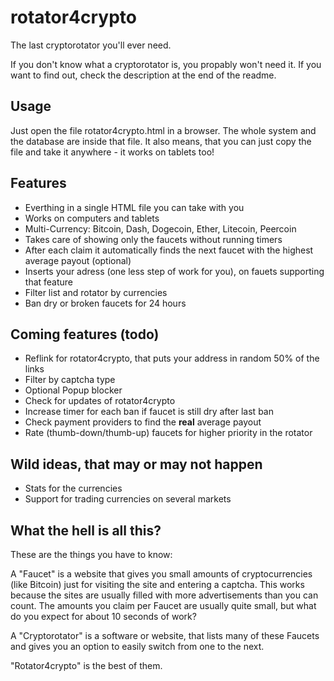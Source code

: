 # rotator4crypto
The last cryptorotator you'll ever need.

If you don't know what a cryptorotator is, you propably won't need it.
If you want to find out, check the description at the end of the readme.

## Usage
Just open the file rotator4crypto.html in a browser.
The whole system and the database are inside that file.
It also means, that you can just copy the file and take it anywhere - it works on tablets too!

## Features
- Everthing in a single HTML file you can take with you
- Works on computers and tablets
- Multi-Currency: Bitcoin, Dash, Dogecoin, Ether, Litecoin, Peercoin
- Takes care of showing only the faucets without running timers
- After each claim it automatically finds the next faucet with the highest average payout (optional)
- Inserts your adress (one less step of work for you), on fauets supporting that feature
- Filter list and rotator by currencies
- Ban dry or broken faucets for 24 hours

## Coming features (todo)
- Reflink for rotator4crypto, that puts your address in random 50% of the links
- Filter by captcha type
- Optional Popup blocker
- Check for updates of rotator4crypto
- Increase timer for each ban if faucet is still dry after last ban
- Check payment providers to find the **real** average payout
- Rate (thumb-down/thumb-up) faucets for higher priority in the rotator

## Wild ideas, that may or may not happen
- Stats for the currencies
- Support for trading currencies on several markets

## What the hell is all this?
These are the things you have to know:

A "Faucet" is a website that gives you small amounts of cryptocurrencies (like Bitcoin) just for visiting the site and entering a captcha.
This works because the sites are usually filled with more advertisements than you can count.
The amounts you claim per Faucet are usually quite small, but what do you expect for about 10 seconds of work?

A "Cryptorotator" is a software or website, that lists many of these Faucets and gives you an option to easily switch from one to the next.

"Rotator4crypto" is the best of them.
